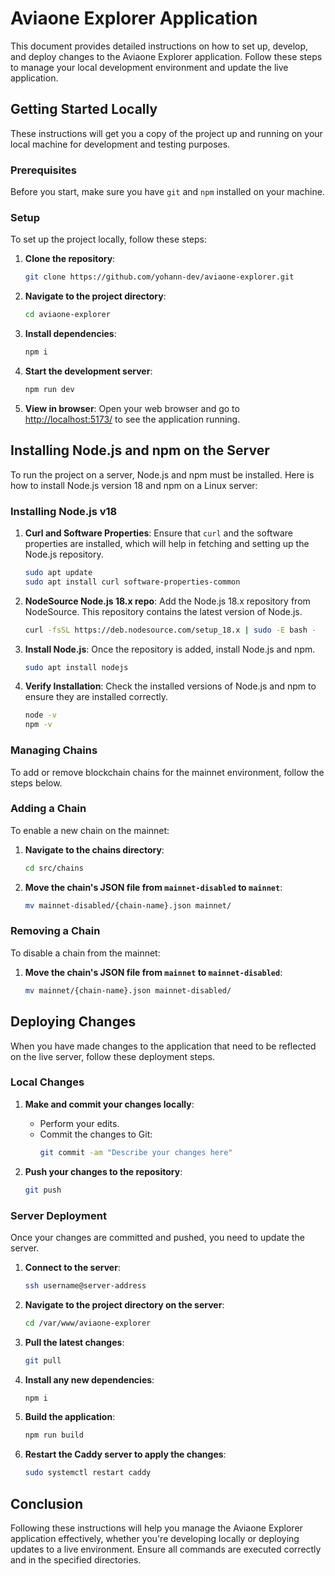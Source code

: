 # Aviaone Explorer Application

This document provides detailed instructions on how to set up, develop, and deploy changes to the Aviaone Explorer application. Follow these steps to manage your local development environment and update the live application.

## Getting Started Locally

These instructions will get you a copy of the project up and running on your local machine for development and testing purposes.

### Prerequisites

Before you start, make sure you have `git` and `npm` installed on your machine.

### Setup

To set up the project locally, follow these steps:

1. **Clone the repository**:
   ```bash
   git clone https://github.com/yohann-dev/aviaone-explorer.git
   ```

2. **Navigate to the project directory**:
   ```bash
   cd aviaone-explorer
   ```

3. **Install dependencies**:
   ```bash
   npm i
   ```

4. **Start the development server**:
   ```bash
   npm run dev
   ```

5. **View in browser**:
   Open your web browser and go to [http://localhost:5173/](http://localhost:5173/) to see the application running.

## Installing Node.js and npm on the Server

To run the project on a server, Node.js and npm must be installed. Here is how to install Node.js version 18 and npm on a Linux server:

### Installing Node.js v18

1. **Curl and Software Properties**:
   Ensure that `curl` and the software properties are installed, which will help in fetching and setting up the Node.js repository.
   ```bash
   sudo apt update
   sudo apt install curl software-properties-common
   ```

2. **NodeSource Node.js 18.x repo**:
   Add the Node.js 18.x repository from NodeSource. This repository contains the latest version of Node.js.
   ```bash
   curl -fsSL https://deb.nodesource.com/setup_18.x | sudo -E bash -
   ```

3. **Install Node.js**:
   Once the repository is added, install Node.js and npm.
   ```bash
   sudo apt install nodejs
   ```

4. **Verify Installation**:
   Check the installed versions of Node.js and npm to ensure they are installed correctly.
   ```bash
   node -v
   npm -v
   ```

### Managing Chains

To add or remove blockchain chains for the mainnet environment, follow the steps below.

### Adding a Chain

To enable a new chain on the mainnet:

1. **Navigate to the chains directory**:
   ```bash
   cd src/chains
   ```

2. **Move the chain's JSON file from `mainnet-disabled` to `mainnet`**:
   ```bash
   mv mainnet-disabled/{chain-name}.json mainnet/
   ```

### Removing a Chain

To disable a chain from the mainnet:

1. **Move the chain's JSON file from `mainnet` to `mainnet-disabled`**:
   ```bash
   mv mainnet/{chain-name}.json mainnet-disabled/
   ```

## Deploying Changes

When you have made changes to the application that need to be reflected on the live server, follow these deployment steps.

### Local Changes

1. **Make and commit your changes locally**:
   - Perform your edits.
   - Commit the changes to Git:
     ```bash
     git commit -am "Describe your changes here"
     ```

2. **Push your changes to the repository**:
   ```bash
   git push
   ```

### Server Deployment

Once your changes are committed and pushed, you need to update the server.

1. **Connect to the server**:
   ```bash
   ssh username@server-address
   ```

2. **Navigate to the project directory on the server**:
   ```bash
   cd /var/www/aviaone-explorer
   ```

3. **Pull the latest changes**:
   ```bash
   git pull
   ```

4. **Install any new dependencies**:
   ```bash
   npm i
   ```

5. **Build the application**:
   ```bash
   npm run build
   ```

6. **Restart the Caddy server to apply the changes**:
   ```bash
   sudo systemctl restart caddy
   ```

## Conclusion

Following these instructions will help you manage the Aviaone Explorer application effectively, whether you're developing locally or deploying updates to a live environment. Ensure all commands are executed correctly and in the specified directories.
